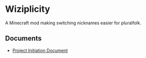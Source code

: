 # Wiziplicity
A Minecraft mod making switching nicknames easier for pluralfolk.

## Documents
- [Project Initiation Document](pid.md)